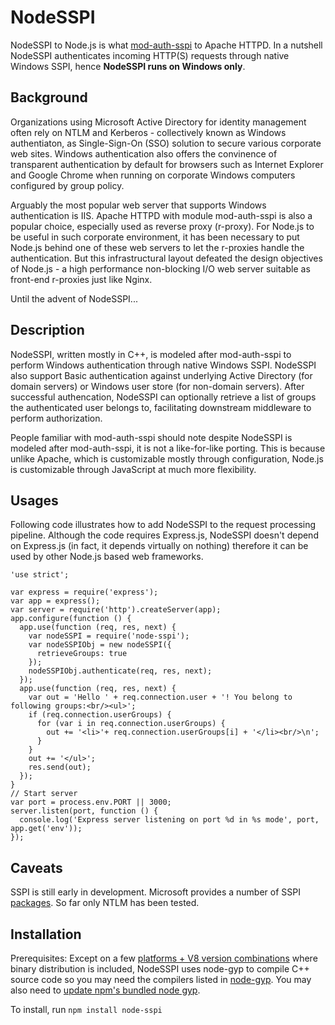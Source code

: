 NodeSSPI
========

NodeSSPI to Node.js is what [mod-auth-sspi](https://code.google.com/p/mod-auth-sspi/) to Apache HTTPD. In a nutshell NodeSSPI authenticates incoming HTTP(S) requests through native Windows SSPI, hence **NodeSSPI runs on Windows only**.

## Background
Organizations using Microsoft Active Directory for identity management often rely on NTLM and Kerberos - collectively known as Windows authentiaton, as Single-Sign-On (SSO) solution to secure various corporate web sites. Windows authentication also offers the convinence of transparent authentication by default for browsers such as Internet Explorer and Google Chrome when running on corporate Windows computers configured by group policy.

Arguably the most popular web server that supports Windows authentication is IIS. Apache HTTPD with module mod-auth-sspi is also a popular choice, especially used as reverse proxy (r-proxy). For Node.js to be useful in such corporate environment, it has been necessary to put Node.js behind one of these web servers to let the r-proxies handle the authentication. But this infrastructural layout defeated the design objectives of Node.js - a high performance non-blocking I/O web server suitable as front-end r-proxies just like Nginx.

Until the advent of NodeSSPI...

## Description

NodeSSPI, written mostly in C++, is modeled after mod-auth-sspi to perform Windows authentication through native Windows SSPI. NodeSSPI also support Basic authentication against underlying Active Directory (for domain servers) or Windows user store (for non-domain servers). After successful authencation, NodeSSPI can optionally retrieve a list of groups the authenticated user belongs to, facilitating downstream middleware to perform authorization.

People familiar with mod-auth-sspi should note despite NodeSSPI is modeled after mod-auth-sspi, it is not a like-for-like porting. This is because unlike Apache, which is customizable mostly through configuration, Node.js is customizable through JavaScript at much more flexibility.

## Usages

Following code illustrates how to add NodeSSPI to the request processing pipeline. Although the code requires Express.js, NodeSSPI doesn't depend on Express.js (in fact, it depends virtually on nothing) therefore it can be used by other Node.js based web frameworks.

```
'use strict';

var express = require('express');
var app = express();
var server = require('http').createServer(app);
app.configure(function () {
  app.use(function (req, res, next) {
    var nodeSSPI = require('node-sspi');
    var nodeSSPIObj = new nodeSSPI({
      retrieveGroups: true
    });
    nodeSSPIObj.authenticate(req, res, next);
  });
  app.use(function (req, res, next) {
    var out = 'Hello ' + req.connection.user + '! You belong to following groups:<br/><ul>';
    if (req.connection.userGroups) {
      for (var i in req.connection.userGroups) {
        out += '<li>'+ req.connection.userGroups[i] + '</li><br/>\n';
      }
    }
    out += '</ul>';
    res.send(out);
  });
}
// Start server
var port = process.env.PORT || 3000;
server.listen(port, function () {
  console.log('Express server listening on port %d in %s mode', port, app.get('env'));
});
```

## Caveats
SSPI is still early in development. Microsoft provides a number of SSPI [packages](http://msdn.microsoft.com/en-us/library/windows/desktop/aa380502(v=vs.85).aspx). So far only NTLM has been tested.

## Installation
Prerequisites: Except on a few [ platforms + V8 version combinations](https://github.com/abbr/NodeSSPI-bin) where binary distribution is included, NodeSSPI uses node-gyp to compile C++ source code so you may need the compilers listed in [node-gyp](https://github.com/TooTallNate/node-gyp). You may also need to [update npm's bundled node gyp](https://github.com/TooTallNate/node-gyp/wiki/Updating-npm's-bundled-node-gyp).

To install, run 
```npm install node-sspi```

